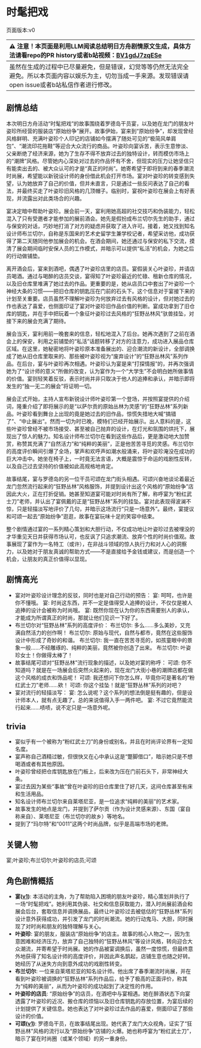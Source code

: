 # 时髦把戏
页面版本:v0
 

| :warning: 注意！本页面是利用LLM阅读总结明日方舟剧情原文生成，具体方法请看repo的PR history或者b站视频：[BV1gdJ7zqESe](https://www.bilibili.com/video/BV1gdJ7zqESe/)         |
|:----------------------------|
| 虽然在生成的过程中已尽量避免，但是错误，幻觉等等仍然无法完全避免。所以本页面内容以娱乐为主，切勿当成一手来源。发现错误请open issue或者b站私信作者进行修改。|



## 剧情总结
本次明日方舟活动“时髦把戏”的故事围绕着罗德岛干员宴，以及她在龙门的朋友叶姿珍所经营的服装店“原始纷争”展开。故事伊始，宴来到“原始纷争”，却发现曾经风格鲜明、充满叶姿珍个人印记的店铺如今摆满了随处可见的“极简风单肩包”、“潮流印花拖鞋”等迎合大众流行的商品。叶姿珍向宴诉苦，表示生意惨淡、父亲断绝了经济来源，她为了生存不得不放弃过去的独特设计，转而模仿市场上的“潮牌”风格。尽管她内心深处对过去的作品怀有不舍，但现实的压力让她坚信只有能卖出去的、被大众认可的才是“真正的时尚”。她寄希望于即将到来的春季潮流时尚展，希望能以新锐设计师的身份借此机会打开市场。宴对叶姿珍的转变感到失望，认为她放弃了自己的价值，但并未直言，只是通过一些反问表达了自己的看法，并最终买走了叶姿珍旧风格的几顶帽子。临别时，宴祝叶姿珍在展会上有好表现，并流露出对此类场合的兴趣。

宴决定暗中帮助叶姿珍。展会前一天，宴利用她高超的社交技巧和伪装能力，轻松混入了只有受邀者才能参加的展前酒会。她先是假扮成布兰切尔先生的助手，通过与保安的对话，巧妙地打消了对方的疑虑并获取了进入许可。接着，她又找到知名设计师布兰切尔，自称是东国来的艺术史留学生兼学校记者，希望采访他，成功获得了第二天随同他参加展会的机会。在酒会期间，她还通过与保安的私下交流，摸清了展会期间临时安保人员的工作模式，并暗示可以提供“私活”的机会，为她之后的行动做铺垫。

离开酒会后，宴来到酒吧，偶遇了叶姿珍店里的店员。宴假装关心叶姿珍，并请店员喝酒。通过与喝醉的店员交谈，宴得知了叶姿珍最近的忙碌、租新仓库的情况，以及旧仓库里堆满了她过去的作品。更重要的是，她从店员口中套出了叶姿珍一个神经大条的习惯——把旧仓库的钥匙压在门前的石头下。这个信息对于宴接下来的计划至关重要。店员虽然不理解叶姿珍为何放弃过去有风格的设计，但对她过去的作也表达了喜爱，也侧面印证了宴对叶姿珍旧作品价值的判断。宴成功拿到了旧仓库的钥匙，并在手中把玩着一个象征叶姿珍过去风格的“狂野丛林风”驮兽挂坠，对接下来的展会充满了期待。

展会当天，宴利用前一晚套来的信息，轻松地混入了后台。她再次遇到了之前在酒会上的保安，利用之前铺垫的“私活”话题转移了对方的注意力，成功进入展品仓库区域。在这里，她秘密地将叶姿珍原本准备展出的、迎合潮流的新设计，全部调换成了她从旧仓库里取来的、那些被叶姿珍视为“废弃设计”的“狂野丛林风”系列作品。在后台，宴与叶姿珍再次相遇。叶姿珍认为宴是来“打探情报”的，并再次强调她为了“设计师的意义”所做的改变，认为宴作为一个“大学生”不会明白她所做事情的价值。宴则轻笑着反驳，表示时尚并非只取决于他人的追捧和承认，并暗示即将发生的“独一无二的展会”将证明一切。

展会正式开始，主持人宣布新锐设计师叶姿珍第一个登场，并按照宴提供的介绍词，隆重介绍了即将展示的是“以萨尔贡的原始丛林为灵感”的“狂野丛林”系列新品。叶姿珍看到舞台上出现的竟是她过去的旧作品，惊慌失措地大喊“搞错了”、“中止展出”。然而一切为时已晚，模特们已经开始展示。出人意料的是，这些叶姿珍曾经不被市场接受、甚至被自己抛弃的设计，在灯光和氛围的烘托下，展现出了惊人的魅力。知名设计师布兰切尔在看到这些作品后，更是激动地大加赞赏，称赞其充满了“自然活力”和“纯粹的美丽”，正是他苦苦寻觅的灵感。布兰切尔的高度评价瞬间引爆了全场，掌声和欢呼声如潮水般涌来，将叶姿珍淹没在成功的巨大冲击中。她坐在椅子上，一时竟无法言语，大概是震惊于命运的戏剧性反转，以及自己过去坚持的价值被如此高规格地肯定。

故事结尾，宴与罗德岛的另一位干员可颂在龙门街头相遇。可颂兴奋地谈论着最近龙门忽然流行起来的“狂野丛林”风格服饰，并提到设计出这个风格的“原始纷争”店因此大火，正在打折促销。她甚至知道宴可能对时尚有所了解，称呼宴为“粉红武士刀”老师，并认出了宴佩戴的正是“狂野丛林”系列的挂坠。宴对此表现得波澜不惊，只是轻描淡写地评价了几句，并暗示这场流行“只是一场意外”。最终，宴提议和可颂一起去“原始纷争”逛逛，故事在宴玩味十足的笑容中结束。

整个剧情通过宴的一系列精心策划和大胆行动，不仅成功地让叶姿珍过去被埋没的才华重见天日并获得市场认可，也反讽了只追求潮流、放弃个性的时尚价值观。故事展现了宴作为一名特工（或许），在非战斗领域的惊人执行力和对人心的洞察力，以及她对于朋友真诚的帮助方式——不是直接给予金钱或建议，而是创造一个机会，让朋友的真正价值得以显现。
## 剧情高光
-   宴对叶姿珍设计理念的反驳，同时也是对自己行动的预告：
    宴: 呵呵，也许是你不懂哦。
    宴: 时尚这东西，并不一定是值得受人追捧的设计，不仅仅是被人追捧的设计会被称为时尚哦。
    宴: 既然你现在认为你的东西需要别人的承认，才能成为所谓真正的时尚，那就让他们见识一下好了。
-   布兰切尔对“狂野丛林”系列的高度评价：
    布兰切尔: 多么......多么美妙，又充满自然活力的创作啊！
    布兰切尔: 原始与现代，自然与都市，竟然在这些服饰设计中形成了奇妙的和谐。
    布兰切尔: 我一直在苦苦寻觅的，如孩童眼中的景象一般......不经雕琢的、纯粹的美丽，竟然被你创造了出来。
    布兰切尔: 叶姿珍女士！你做得太棒了！
-   故事结尾可颂对“狂野丛林”流行现象的描述，以及她对宴的称呼：
    可颂: 你不知道吗？就是在一场展会后突然火起来的，现在龙门大街小巷的潮牌店都在做这个风格的成衣和饰品呢！
    可颂: 我还想问下你怎么样，毕竟你可是著名的“粉红武士刀”老师......欸！
    可颂: 你这个挂坠！就是“狂野丛林”系列的对吧？
-   宴对流行的轻描淡写：
    宴: 怎么说呢？这个系列的想法倒是挺有趣的，但是设计师本人，就有点无趣了。总的来说值得入手一两件吧。
    宴: 不过它竟然能流行起来......啧啧，说不定只是一场意外呢。
## trivia
-   宴似乎有一个被称为“粉红武士刀”的身份或别名，并且在时尚评论界有一定知名度。
-   宴声称自己酒精过敏，但很快又在心中承认这是“蹩脚借口”，暗示她只是不想喝酒或者有其他原因。
-   叶姿珍曾经把仓库钥匙放在门板上，后来改为压在门前石头下，非常神经大条。
-   宴过去因为某些“事故”曾在叶姿珍的旧仓库里住了好几天，这间仓库甚至有床和生活用品。
-   知名设计师布兰切尔来自莱塔尼亚，是一位追求“纯粹的美丽”的艺术家。
-   故事发生的地点是龙门，并提到了萨尔贡（作为设计灵感来源）、东国（宴自称来自）、莱塔尼亚（布兰切尔的故乡）等地名。
-   提到了“玛尔特”和“0011”这两个时尚品牌，似乎是高端市场的老牌。
## 关键人物
宴;叶姿珍;布兰切尔;叶姿珍的店员;可颂
## 角色剧情概括
-   **宴([v1](../chars/char_337_utage.md))**: 本活动的主角，为了帮助陷入困境的朋友叶姿珍，精心策划并执行了一场“时髦把戏”。她利用其伪装、社交和信息获取能力，潜入时尚展前酒会和展会后台，套取信息并调换展品，最终让叶姿珍过去被低估的“狂野丛林”系列设计意外获得成功，并引发了龙门的时尚潮流。她的行动鬼马、大胆，同时展现了对时尚和朋友的独特理解与关心。
-   **叶姿珍**: 宴的朋友，服装店“原始纷争”的店主。故事的核心人物之一，因为生意困难和经济压力，放弃了自己独特的“狂野丛林风”等设计风格，转向迎合大众潮流，并寄希望于时尚展。她的作品被宴调换后，虽然一度惊慌，但最终意外地获得了知名设计师的高度评价，并因此声名鹊起，店铺生意也随之好转。她经历了从迷失方向到意外成功的戏剧性转变。
-   **布兰切尔**: 一位来自莱塔尼亚的知名设计师。他出席了春季潮流时尚展，并在看到叶姿珍被调换的“狂野丛林”系列作品后，给予了极高的正面评价，称其为“纯粹的美丽”，从而为叶姿珍的成功起到了决定性的作用。
-   **叶姿珍的店员**: “原始纷争”的店员，在酒吧中与宴相遇。她在醉酒状态下向宴透露了叶姿珍的近况、搬仓库的烦恼以及旧仓库钥匙的存放位置，为宴后续的计划提供了关键信息。她也表达了对叶姿珍过去作品的喜爱，侧面印证了那些设计的价值。
-   **可颂([v1](../chars/char_201_moeshd.md))**: 罗德岛干员，在故事结尾出现。她代表了龙门大众视角，证实了“狂野丛林”风格的流行以及“原始纷争”店铺的火爆。她也称呼宴为“粉红武士刀”，暗示了宴在时尚圈（或某个领域）的另一重身份。